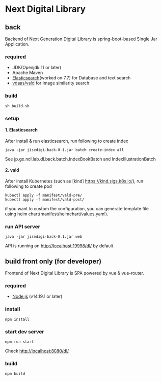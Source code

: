 # Next Digital Library

## back

Backend of Next Generation Digital Library is spring-boot-based Single Jar Application.

### required

- JDK(Openjdk 11 or later)
- Apache Maven
- [Elasticsearch](https://www.elastic.co/)(worked on 7.7) for Database and text search
- [vdaas/vald](https://github.com/vdaas/vald) for image similarity search

### build

    sh build.sh

### setup

#### 1. Elasticsearch

After install & run elasticsearch, run following to create index

    java -jar jisedigi-back-0.1.jar batch create-index all

See jp.go.ndl.lab.dl.back.batch.IndexBookBatch and IndexIllustrationBatch

#### 2. vald

After install Kubernetes (such as [kind] https://kind.sigs.k8s.io/), run following to create pod

    kubectl apply -f manifest/vald-pre/
    kubectl apply -f manifest/vald-post/
if you want to custom the configuration, you can generate template file using helm chart(manifest/helmchart/values.yaml).


### run API server

    java -jar jisedigi-back-0.1.jar web

API is running on [http://localhost:19998/dl/](http://localhost:19998/dl/) by default


## build front only (for developer)

Frontend of Next Digital Library is SPA powered by vue & vue-router.

### required

- [Node.js](https://nodejs.org/) (v14.19.1 or later)

### install

    npm install

### start dev server

    npm run start

Check [http://localhost:8080/dl/](http://localhost:8080/dl/)

### build

    npm build
